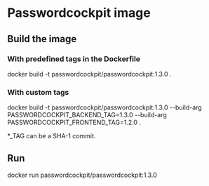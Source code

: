 # Passwordcockpit image

## Build the image
### With predefined tags in the Dockerfile
docker build -t passwordcockpit/passwordcockpit:1.3.0 .

### With custom tags
docker build -t passwordcockpit/passwordcockpit:1.3.0 --build-arg PASSWORDCOCKPIT_BACKEND_TAG=1.3.0 --build-arg PASSWORDCOCKPIT_FRONTEND_TAG=1.2.0 .

*_TAG can be a SHA-1 commit.

## Run
docker run passwordcockpit/passwordcockpit:1.3.0